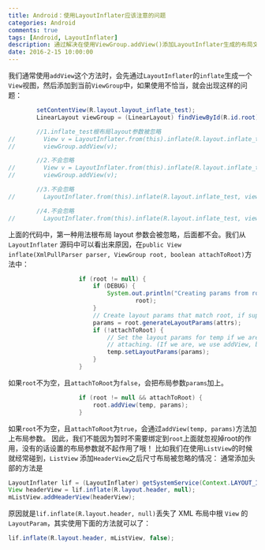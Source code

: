 ```yaml
---
title: Android：使用LayoutInflater应该注意的问题
categories: Android
comments: true
tags: [Android, LayoutInflater]
description: 通过解决在使用ViewGroup.addView()添加LayoutInflater生成的布局文件时遇到的布局文件的layout参数被忽略的问题来介绍如何正确使用LayoutInflater
date: 2016-2-15 10:00:00
---
```


我们通常使用`addView`这个方法时，会先通过`LayoutInflater`的`inflate`生成一个`View`视图，然后添加到当前`ViewGroup`中，如果使用不恰当，就会出现这样的问题：

```java
        setContentView(R.layout.layout_inflate_test);
        LinearLayout viewGroup = (LinearLayout) findViewById(R.id.root);

        //1.inflate_test根布局layout参数被忽略
//        View v = LayoutInflater.from(this).inflate(R.layout.inflate_test, null);
//        viewGroup.addView(v);

        //2.不会忽略
//        View v = LayoutInflater.from(this).inflate(R.layout.inflate_test, viewGroup, false);
//        viewGroup.addView(v);

        //3.不会忽略
//        LayoutInflater.from(this).inflate(R.layout.inflate_test, viewGroup);

        //4.不会忽略
//        LayoutInflater.from(this).inflate(R.layout.inflate_test, viewGroup, true);
```

上面的代码中，第一种用法根布局 layout 参数会被忽略，后面都不会。我们从 `LayoutInflater` 源码中可以看出来原因，在`public View inflate(XmlPullParser parser, ViewGroup root, boolean attachToRoot)`方法中：

```java
                    if (root != null) {
                        if (DEBUG) {
                            System.out.println("Creating params from root: " +
                                    root);
                        }
                        // Create layout params that match root, if supplied
                        params = root.generateLayoutParams(attrs);
                        if (!attachToRoot) {
                            // Set the layout params for temp if we are not
                            // attaching. (If we are, we use addView, below)
                            temp.setLayoutParams(params);
                        }
                    }
```

如果`root`不为空，且`attachToRoot`为`false`，会把布局参数`params`加上。

```java
                    if (root != null && attachToRoot) {
                        root.addView(temp, params);
                    }
```

如果`root`不为空，且`attachToRoot`为`true`，会通过`addView(temp, params)`方法加上布局参数。
因此，我们不能因为暂时不需要绑定到`root`上面就忽视掉root的作用，没有的话设置的布局参数就不起作用了哦！
比如我们在使用`ListView`的时候就经常碰到，`ListView` 添加`HeaderView`之后尺寸布局被忽略的情况：
通常添加头部的方法是

```java
LayoutInflater lif = (LayoutInflater) getSystemService(Context.LAYOUT_INFLATER_SERVICE);
View headerView = lif.inflate(R.layout.header, null);
mListView.addHeaderView(headerView);
```

原因就是`lif.inflate(R.layout.header, null)`丢失了 XML 布局中根 `View` 的 `LayoutParam`，其实使用下面的方法就可以了：

```java
lif.inflate(R.layout.header, mListView, false);
```

